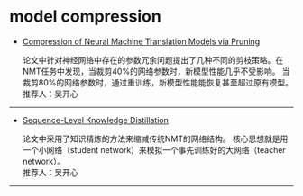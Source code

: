 # model compression

* [Compression of Neural Machine Translation Models via Pruning](https://github.com/NEU-NLPLAB/neu_nlplab_learning/blob/master/paper/NMT/model%20compression/K16-1029.pdf)

  论文中针对神经网络中存在的参数冗余问题提出了几种不同的剪枝策略。在NMT任务中发现，当裁剪40%的网络参数时，新模型性能几乎不受影响。
  当裁剪80%的网络参数时，通过重训练，新模型性能能恢复甚至超过原有模型。<br> 
  推荐人：吴开心
-----
* [Sequence-Level Knowledge Distillation](http://aclweb.org/anthology/D16-1139)

  论文中采用了知识精炼的方法来缩减传统NMT的网络结构。
  核心思想就是用一个小网络（student network）来模拟一个事先训练好的大网络（teacher network）。<br>
  推荐人：吴开心
-----
